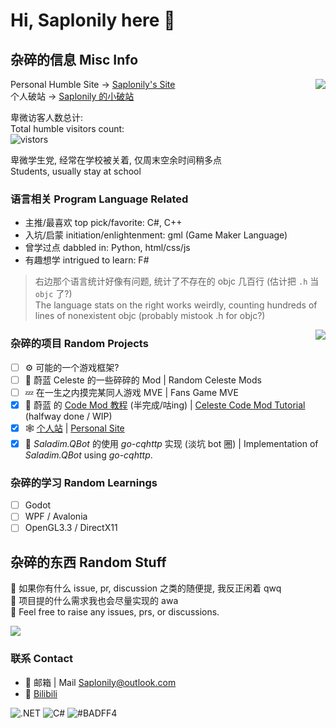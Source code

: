 # Hi, Saplonily here 👋

## 杂碎的信息 Misc Info

<img align="right" src="https://api.githubtrends.io/user/svg/Saplonily/langs?time_range=one_year&loc_metric=changed&theme=classic" />

Personal Humble Site -> [Saplonily's Site](https://www.saplonily.link)  
个人破站 -> [Saplonily 的小破站](https://www.saplonily.link)  

卑微访客人数总计:  
Total humble visitors count:  
![vistors](https://count.getloli.com/get/@Saplonily?theme=moebooru)  

卑微学生党, 经常在学校被关着, 仅周末空余时间稍多点  
Students, usually stay at school

### 语言相关 Program Language Related

- 主推/最喜欢 top pick/favorite: C#, C++
- 入坑/启蒙 initiation/enlightenment: gml (Game Maker Language)
- 曾学过点 dabbled in: Python, html/css/js
- 有趣想学 intrigued to learn: F#

> 右边那个语言统计好像有问题, 统计了不存在的 objc 几百行 (估计把 `.h` 当 `objc` 了?)  
> The language stats on the right works weirdly, counting hundreds of lines of nonexistent objc (probably mistook .h for objc?)

<img align="right" src="https://api.githubtrends.io/user/svg/Saplonily/repos?time_range=one_year&group=other&loc_metric=changed&theme=classic"/>

### 杂碎的项目 Random Projects

- [ ] ⚙ 可能的一个游戏框架?
- [ ] 🍓 蔚蓝 Celeste 的一些碎碎的 Mod | Random Celeste Mods
- [ ] 💤 在一生之内摸完某同人游戏 MVE | Fans Game MVE
- [x] 🍓 蔚蓝 的 [Code Mod 教程](https://celestemod.saplonily.link) (半完成/咕ing) | [Celeste Code Mod Tutorial]((https://celestemod.saplonily.link)) (halfway done / WIP)
- [x] 🕸 [个人站](https://www.saplonily.link) | [Personal Site](https://www.saplonily.link)
- [x] 👀 *Saladim.QBot* 的使用 *go-cqhttp* 实现 (淡坑 bot 圈) | Implementation of *Saladim.QBot* using *go-cqhttp*.

### 杂碎的学习 Random Learnings

- [ ] Godot
- [ ] WPF / Avalonia
- [ ] OpenGL3.3 / DirectX11

## 杂碎的东西 Random Stuff

🤔 如果你有什么 issue, pr, discussion 之类的随便提, 我反正闲着 qwq  
🍕 项目提的什么需求我也会尽量实现的 awa  
🤔 Feel free to raise any issues, prs, or discussions.  

<img src="https://github-readme-stats.vercel.app/api?username=Saplonily"/>

### 联系 Contact
- 💬 邮箱 | Mail [Saplonily@outlook.com](mailto:Saplonily@outlook.com)
- 💬 [Bilibili](https://space.bilibili.com/39046375)

![.NET](https://img.shields.io/badge/-.NET-%235f3cd8)
![C#](https://img.shields.io/badge/C%23-178600)
![#BADFF4](https://img.shields.io/badge/-%23BADFF4-%23badff4)
